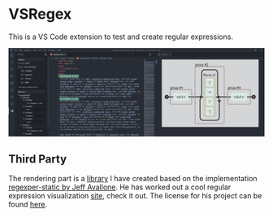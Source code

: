 # VSRegex
This is a VS Code extension to test and create regular expressions.

![Preview](preview.jpg)

## Third Party
The rendering part is a [library](https://github.com/StevenCyb/regexper-lib) I have created based on the implementation [regexper-static by Jeff Avallone](https://gitlab.com/javallone/regexper-static). He has worked out a cool regular expression visualization [site](https://regexper.com/), check it out. The license for his project can be found [here](https://gitlab.com/javallone/regexper-static/-/blob/master/LICENSE.txt).
